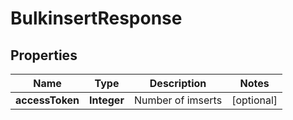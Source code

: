 
# BulkinsertResponse

## Properties
Name | Type | Description | Notes
------------ | ------------- | ------------- | -------------
**accessToken** | **Integer** | Number of imserts |  [optional]



